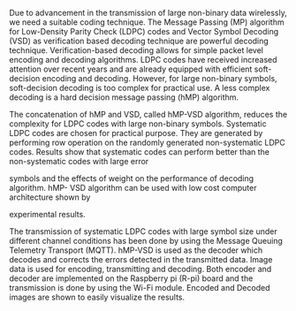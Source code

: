 Due to advancement in the transmission of large non-binary data
wirelessly, we need a suitable coding technique. The Message Passing (MP)
algorithm for Low-Density Parity Check (LDPC) codes and Vector Symbol
Decoding (VSD) as verification based decoding technique are powerful decoding
technique. Verification-based decoding allows for simple packet level encoding and
decoding algorithms. LDPC codes have received increased attention over recent
years and are already equipped with efficient soft-decision encoding and decoding.
However, for large non-binary symbols, soft-decision decoding is too complex for
practical use. A less complex decoding is a hard decision message passing (hMP)
algorithm.

The concatenation of hMP and VSD, called hMP-VSD algorithm,
reduces the complexity for LDPC codes with large non-binary symbols. Systematic
LDPC codes are chosen for practical purpose. They are generated by performing row
operation on the randomly generated non-systematic LDPC codes. Results show that
systematic codes can perform better than the non-systematic codes with large error

symbols and the effects of weight on the performance of decoding algorithm. hMP-
VSD algorithm can be used with low cost computer architecture shown by

experimental results.

The transmission of systematic LDPC codes with large symbol size under
different channel conditions has been done by using the Message Queuing Telemetry
Transport (MQTT). hMP-VSD is used as the decoder which decodes and corrects the
errors detected in the transmitted data. Image data is used for encoding, transmitting
and decoding. Both encoder and decoder are implemented on the Raspberry pi (R-pi)
board and the transmission is done by using the Wi-Fi module. Encoded and Decoded
images are shown to easily visualize the results.
